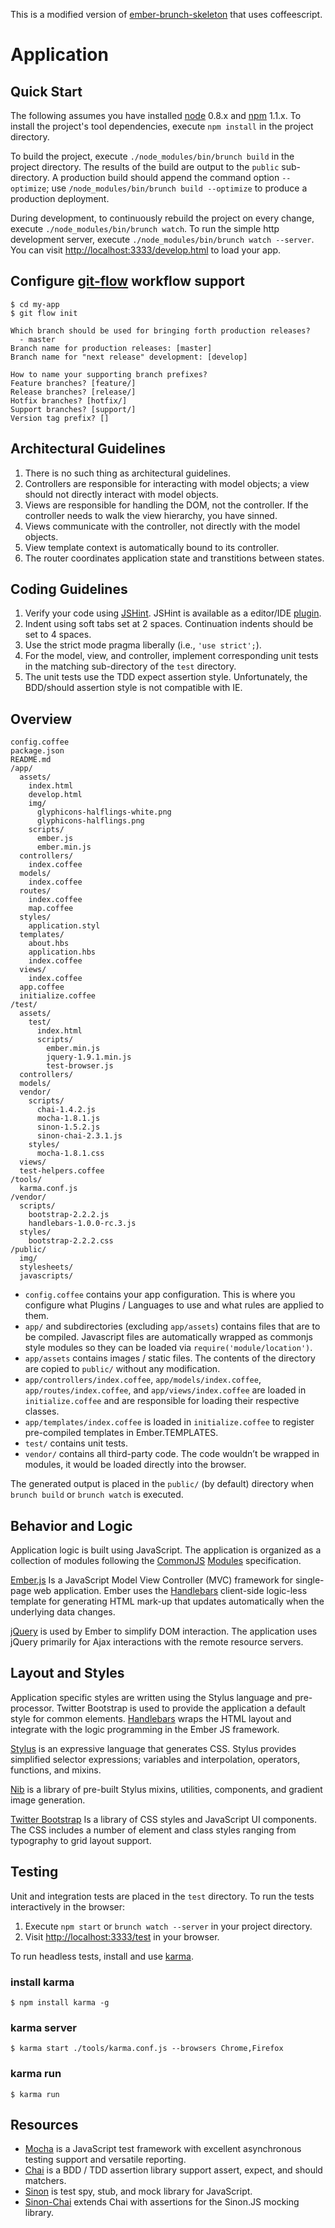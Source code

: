 This is a modified version of [ember-brunch-skeleton](https://github.com/fuseelements/ember-brunch-skeleton/) that uses coffeescript.

# Application

## Quick Start

The following assumes you have installed [node](http://nodejs.org) 0.8.x and
[npm](http://npmjs.org/) 1.1.x. To install the project's tool dependencies, execute `npm install` in the project directory.

To build the project, execute `./node_modules/bin/brunch build` in the project
directory. The results of the build are output to the `public` sub-directory.
A production build should append the command option `--optimize`;
use `/node_modules/bin/brunch build --optimize` to produce a production deployment.

During development, to continuously rebuild the project on every change,
execute `./node_modules/bin/brunch watch`. To run the simple http development
server, execute `./node_modules/bin/brunch watch --server`. You can
visit <http://localhost:3333/develop.html> to load your app.

## Configure [git-flow](http://nvie.com/posts/a-successful-git-branching-model/) workflow support

    $ cd my-app
    $ git flow init

    Which branch should be used for bringing forth production releases?
      - master
    Branch name for production releases: [master]
    Branch name for "next release" development: [develop]

    How to name your supporting branch prefixes?
    Feature branches? [feature/]
    Release branches? [release/]
    Hotfix branches? [hotfix/]
    Support branches? [support/]
    Version tag prefix? []

## Architectural Guidelines

1. There is no such thing as architectural guidelines.
2. Controllers are responsible for interacting with model objects; a view should not directly interact with model objects.
3. Views are responsible for handling the DOM, not the controller. If the controller needs to walk the view hierarchy, you have sinned.
4. Views communicate with the controller, not directly with the model objects.
5. View template context is automatically bound to its controller.
6. The router coordinates application state and transtitions between states.

## Coding Guidelines

1. Verify your code using [JSHint](http://www.jshint.com/).
JSHint is available as a editor/IDE [plugin](http://www.jshint.com/platforms/).
2. Indent using soft tabs set at 2 spaces. Continuation indents should be set to 4 spaces.
3. Use the strict mode pragma liberally (i.e., `'use strict';`).
4. For the model, view, and controller, implement corresponding unit tests in the matching sub-directory of the `test` directory.
5. The unit tests use the TDD expect assertion style. Unfortunately, the BDD/should assertion style is not compatible with IE.

## Overview

    config.coffee
    package.json
    README.md
    /app/
      assets/
        index.html
        develop.html
        img/
          glyphicons-halflings-white.png
          glyphicons-halflings.png
        scripts/
          ember.js
          ember.min.js
      controllers/
        index.coffee
      models/
        index.coffee
      routes/
        index.coffee
        map.coffee
      styles/
        application.styl
      templates/
        about.hbs
        application.hbs
        index.coffee
      views/
        index.coffee
      app.coffee
      initialize.coffee
    /test/
      assets/
        test/
          index.html
          scripts/
            ember.min.js
            jquery-1.9.1.min.js
            test-browser.js
      controllers/
      models/
      vendor/
        scripts/
          chai-1.4.2.js
          mocha-1.8.1.js
          sinon-1.5.2.js
          sinon-chai-2.3.1.js
        styles/
          mocha-1.8.1.css
      views/
      test-helpers.coffee
    /tools/
      karma.conf.js
    /vendor/
      scripts/
        bootstrap-2.2.2.js
        handlebars-1.0.0-rc.3.js
      styles/
        bootstrap-2.2.2.css
    /public/
      img/
      stylesheets/
      javascripts/

* `config.coffee` contains your app configuration. This is where you configure what Plugins / Languages to use and what rules are applied to them.
* `app/` and subdirectories (excluding `app/assets`) contains files that are to be compiled. Javascript files are automatically wrapped as commonjs style modules so they can be loaded via `require('module/location')`.
* `app/assets` contains images / static files. The contents of the directory are copied to `public/` without any modification.
* `app/controllers/index.coffee`, `app/models/index.coffee`, `app/routes/index.coffee`, and `app/views/index.coffee` are loaded in `initialize.coffee` and are responsible for loading their respective classes.
* `app/templates/index.coffee` is loaded in `initialize.coffee` to register pre-compiled templates in Ember.TEMPLATES.
* `test/` contains unit tests.
* `vendor/` contains all third-party code. The code wouldn’t be wrapped in modules, it would be loaded directly into the browser.

The generated output is placed in the `public/` (by default) directory when `brunch build` or `brunch watch` is executed.

## Behavior and Logic

Application logic is built using JavaScript. The application is organized as a collection of modules following
the [CommonJS](http://www.commonjs.org) [Modules](http://www.commonjs.org/specs/modules/1.0/) specification.

[Ember.js](http://emberjs.com) Is a JavaScript Model View Controller (MVC) framework for single-page web application.
Ember uses the [Handlebars](http://handlebarsjs.com) client-side logic-less template for generating HTML mark-up
that updates automatically when the underlying data changes.

[jQuery](http://jquery.com) is used by Ember to simplify DOM interaction. The application uses jQuery primarily
for Ajax interactions with the remote resource servers.

## Layout and Styles

Application specific styles are written using the Stylus language and pre-processor. Twitter Bootstrap is used to
provide the application a default style for common elements. [Handlebars](http://handlebarsjs.com) wraps the HTML
layout and integrate with the logic programming in the Ember JS framework.

[Stylus](http://learnboost.github.com/stylus/) is an expressive language that generates CSS.
Stylus provides simplified selector expressions; variables and interpolation, operators, functions,
and mixins.

[Nib](https://github.com/visionmedia/nib) is a library of pre-built Stylus mixins, utilities, components,
and gradient image generation.

[Twitter Bootstrap](http://twitter.github.com/bootstrap/) Is a library of CSS styles and JavaScript UI components.
The CSS includes a number of element and class styles ranging from typography to grid layout support.

## Testing

Unit and integration tests are placed in the `test` directory. To run the tests interactively in the browser:

1. Execute `npm start` or `brunch watch --server` in your project directory.
2. Visit <http://localhost:3333/test> in your browser.

To run headless tests, install and use [karma](http://karma-runner.github.io).

### install karma

    $ npm install karma -g

### karma server

    $ karma start ./tools/karma.conf.js --browsers Chrome,Firefox

### karma run

    $ karma run

## Resources

* [Mocha](http://visionmedia.github.com/mocha/) is a JavaScript test framework with excellent asynchronous testing support and versatile reporting.
* [Chai](http://chaijs.com) is a BDD / TDD assertion library support assert, expect, and should matchers.
* [Sinon](http://sinonjs.org) is test spy, stub, and mock library for JavaScript.
* [Sinon-Chai](https://github.com/domenic/sinon-chai) extends Chai with assertions for the Sinon.JS mocking library.
